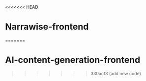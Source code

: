 <<<<<<< HEAD
# Narrawise-frontend
=======
# AI-content-generation-frontend
>>>>>>> 330acf3 (add new code)
